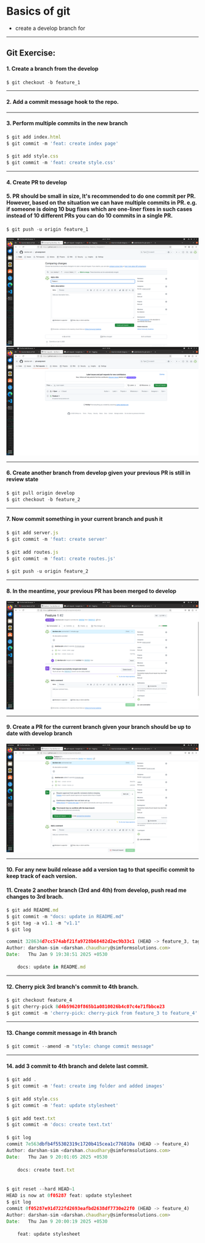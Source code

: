 # Basics of git
 - create a develop branch for
  
---
## Git Exercise:

#### 1. Create a branch from the develop
```js
$ git checkout -b feature_1
```
---

#### 2. Add a commit message hook to the repo.

---
#### 3. Perform multiple commits in the new branch
```js
$ git add index.html
$ git commit -m 'feat: create index page'

$ git add style.css
$ git commit -m 'feat: create style.css'
```
---

#### 4. Create PR to develop
#### 5. PR should be small in size, It's recommended to do one commit per PR. However, based on the situation we can have multiple commits in PR. e.g. if someone is doing 10 bug fixes which are one-liner fixes in such cases instead of 10 different PRs you can do 10 commits in a single PR. 
```js
$ git push -u origin feature_1
```
<img src="./img/pull-request-from-feature_1-develop.png">
<img src="./img/pull-request-from-feature_1-develop-confirmed.png">


---
#### 6. Create another branch from develop given your previous PR is still in review state 

```js
$ git pull origin develop
$ git checkout -b feature_2

```

---

#### 7. Now commit something in your current branch and push it
```js 
$ git add server.js
$ git commit -m 'feat: create server'

$ git add routes.js
$ git commit -m 'feat: create routes.js'

$ git push -u origin feature_2
```
---
#### 8. In the meantime, your previous PR has been merged to develop

<img src="./img/merge-feature_1-to-develop.png">

---

#### 9. Create a PR for the current branch given your branch should be up to date with develop branch

<img src="./img/pull-request-feature-2-to-develop.png">

---
#### 10. For any new build release add a version tag to that specific commit to keep track of each version.
#### 11. Create 2 another branch (3rd and 4th) from develop, push read me changes to 3rd brach.

```js
$ git add README.md
$ git commit -m "docs: update in README.md"
$ git tag -a v1.1 -m "v1.1"
$ git log
```
```js
commit 328634d7cc574abf21fa9728b68482d2ec9b33c1 (HEAD -> feature_3, tag: v1.1)
Author: darshan-sim <darshan.chaudhary@simformsolutions.com>
Date:   Thu Jan 9 19:38:51 2025 +0530

    docs: update in README.md

```


---
#### 12. Cherry pick 3rd branch's commit to 4th branch. 
```js
$ git checkout feature_4
$ git cherry-pick 8d4b59620f865b1a0810026b4c07c4e71fbbce23
$ git commit -m 'cherry-pick: cherry-pick from feature_3 to feature_4'
```

---
#### 13. Change commit message in 4th branch
```js
$ git commit --amend -m "style: change commit message"
```

---
#### 14. add 3 commit to 4th branch and delete last commit.
```js
$ git add .
$ git commit -m 'feat: create img folder and added images'

$ git add style.css
$ git commit -m 'feat: update stylesheet'

$ git add text.txt
$ git commit -m 'docs: create text.txt'

$ git log
commit 7e563dbfb4f55302319c1720b415cea1c776810a (HEAD -> feature_4)
Author: darshan-sim <darshan.chaudhary@simformsolutions.com>
Date:   Thu Jan 9 20:01:05 2025 +0530

    docs: create text.txt


$ git reset --hard HEAD~1
HEAD is now at 0f05287 feat: update stylesheet
$ git log
commit 0f05287e91d722fd2693eafbd2638df7730e22f0 (HEAD -> feature_4)
Author: darshan-sim <darshan.chaudhary@simformsolutions.com>
Date:   Thu Jan 9 20:00:19 2025 +0530

    feat: update stylesheet
```




